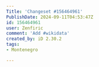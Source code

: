 ```yaml
---
Title: 'Changeset #156464961'
PublishDate: 2024-09-11T04:53:47Z
id: 156464961
user: Zenfiric
comment: 'Add #wikidata'
created_by: iD 2.30.2
tags:
- Montenegro

---
```

